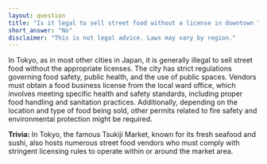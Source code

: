 ```yaml
---
layout: question
title: "Is it legal to sell street food without a license in downtown Tokyo?"
short_answer: "No"
disclaimer: "This is not legal advice. Laws may vary by region."
---
```


In Tokyo, as in most other cities in Japan, it is generally illegal to sell street food without the appropriate licenses. The city has strict regulations governing food safety, public health, and the use of public spaces. Vendors must obtain a food business license from the local ward office, which involves meeting specific health and safety standards, including proper food handling and sanitation practices. Additionally, depending on the location and type of food being sold, other permits related to fire safety and environmental protection might be required.

**Trivia:** In Tokyo, the famous Tsukiji Market, known for its fresh seafood and sushi, also hosts numerous street food vendors who must comply with stringent licensing rules to operate within or around the market area.
